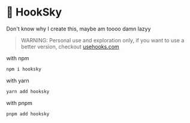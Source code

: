 # 🐶 HookSky

Don't know why I create this, maybe am toooo damn lazyy

> WARNING: Personal use and exploration only, if you want to use a better version, checkout [usehooks.com](https://usehooks.com)

with npm
```bash
npm i hooksky
```

with yarn
```bash
yarn add hooksky
```

with pnpm
```bash
pnpm add hooksky
```
